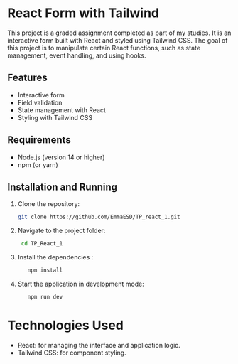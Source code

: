# React Form with Tailwind

This project is a graded assignment completed as part of my studies. It is an interactive form built with React and styled using Tailwind CSS. The goal of this project is to manipulate certain React functions, such as state management, event handling, and using hooks.

## Features
- Interactive form
- Field validation
- State management with React
- Styling with Tailwind CSS

## Requirements
- Node.js (version 14 or higher)
- npm (or yarn)

## Installation and Running

1. Clone the repository:
   ```bash
   git clone https://github.com/EmmaESD/TP_react_1.git
   
2. Navigate to the project folder:
   ```bash
    cd TP_React_1
   ```

4. Install the dependencies :
   ```bash
      npm install
   ```

5. Start the application in development mode:
   ```bash
      npm run dev
   ```

# Technologies Used
- React: for managing the interface and application logic.
- Tailwind CSS: for component styling.
